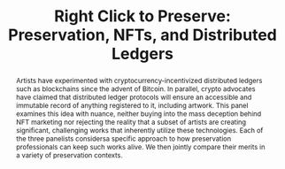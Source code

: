 ---
abstract: Artists have experimented with cryptocurrency-incentivized distributed ledgers
  such as blockchains since the advent of Bitcoin. In parallel, crypto advocates have
  claimed that distributed ledger protocols will ensure an accessible and immutable
  record of anything registered to it, including artwork. This panel examines this
  idea with nuance, neither buying into the mass deception behind NFT marketing nor
  rejecting the reality that a subset of artists are creating significant, challenging
  works that inherently utilize these technologies. Each of the three panelists considersa
  specific approach to how preservation professionals can keep such works alive. We
  then jointly compare their merits in a variety of preservation contexts.
creators:
- John Bell
- Regina Harsanyi
- Jon Ippolito
date: null
document_url: https://osf.io/download/bxq2z/
grand_parent: iPRES
institutions:
- Digital Curation Program, University of Maine
keywords:
- nft
- blockchain
- emulation
- variable media
landing_page_url: https://osf.io/zt6ex/
language: eng
layout: publication
license: CC-BY 4.0 International
notes_url: https://osf.io/download/6waeg/
parent: iPRES 2022
publication_type: panel
size: null
slides_url: https://osf.io/download/kwf8u/
source_name: iPRES:osf:zt6ex
stream_url: https://youtu.be/aSkGVgHoCxU
title: 'Right Click to Preserve: Preservation, NFTs, and Distributed Ledgers'
year: 2022
---